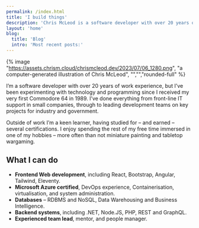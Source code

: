 ```yaml
---
permalink: /index.html
title: 'I build things'
description: 'Chris McLeod is a software developer with over 20 years of experience. Sometimes he writes about it.'
layout: 'home'
blog:
  title: 'Blog'
  intro: 'Most recent posts:'
---
```


{% image "https://assets.chrism.cloud/chrismcleod.dev/2023/07/06_1280.png", "a computer-generated illustration of Chris McLeod", "","","rounded-full" %}

I’m a software developer with over 20 years of work experience, but I’ve been experimenting with technology and programming since I received my very first Commodore 64 in 1989. I’ve done everything from front-line IT support in small companies, through to leading development teams on key projects for industry and government.

Outside of work I’m a keen learner, having studied for – and earned – several certifications. I enjoy spending the rest of my free time immersed in one of my hobbies – more often than not miniature painting and tabletop wargaming.

## What I can do

- **Frontend Web development**, including React, Bootstrap, Angular, Tailwind, Eleventy.
- **Microsoft Azure certified**, DevOps experience, Containerisation, virtualisation, and system administration.
- **Databases** – RDBMS and NoSQL, Data Warehousing and Business Intelligence.
- **Backend systems**, including .NET, Node.JS, PHP, REST and GraphQL.
- **Experienced team lead**, mentor, and people manager.

